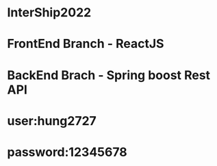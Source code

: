 # InterShip2022
# FrontEnd Branch - ReactJS
# BackEnd Brach - Spring boost Rest API
# user:hung2727
# password:12345678
